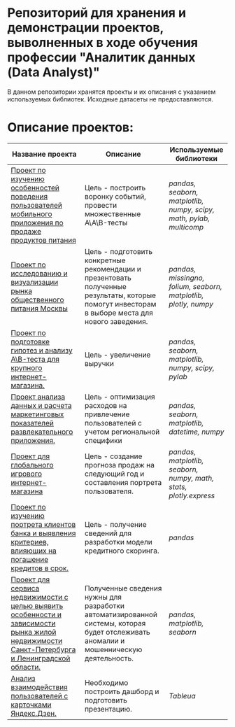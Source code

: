 # Репозиторий для хранения и демонстрации проектов, выволненных в ходе обучения профессии "Аналитик данных (Data Analyst)"
В данном репозитории хранятся проекты и их описания с указанием используемых библиотек. Исходные датасеты не предоставляются.
# Описание проектов:

Название проекта | Описание | Используемые библиотеки
------ | ------|----------
[Проект по изучению особенностей поведения пользователей мобильного приложения по продаже продуктов питания](https://github.com/Yourius/Projects_Ya/tree/main/funnel_A_A_B_test)|Цель - построить воронку событий, провести множественные A\A\B-тесты |_pandas, seaborn, matplotlib, numpy, scipy, math, pylab, multicomp_
[Проект по исследованию и визуализации рынка общественного питания Москвы](https://github.com/Yourius/Projects_Ya/tree/main/moscow_catering_market) | Цель - подготовить конкретные рекомендации и презентовать полученные результаты, которые помогут инвесторам в выборе места для нового заведения. | _pandas, missingno, folium, seaborn, matplotlib, plotly, numpy_
[Проект по подготовке гипотез и анализу A\B-теста для крупного интернет-магазина.](https://github.com/Yourius/Projects_Ya/tree/main/AB_test_M_W)| Цель - увеличение выручки|_pandas, seaborn, matplotlib, numpy, scipy, pylab_
[Проект анализа данных и расчета маркетинговых показателей развлекательного приложения.](https://github.com/Yourius/Projects_Ya/tree/main/fun_application)| Цель - оптимизация расходов на привлечение пользователей с учетом региональной специфики | _pandas, seaborn, matplotlib, datetime, numpy_
[Проект для глобального игрового интернет-магазина](https://github.com/Yourius/Projects_Ya/tree/main/online_games)|Цель - создание прогноза продаж на следующий год и составления портрета пользователя.|_pandas, matplotlib, seaborn, numpy, math, stats, plotly.express_
[Проект по изучению портрета клиентов банка и выявления критериев, влияющих на погашение кредитов в срок.](https://github.com/Yourius/Projects_Ya/tree/main/credits_bank)|Цель - получение сведений для разработки модели кредитного скоринга.|_pandas_
[Проект для сервиса недвижимости с целью выявить особенности и зависимости рынка жилой недвижимости Санкт-Петербурга и Ленинградской области.](https://github.com/Yourius/Projects_Ya/tree/main/real_estate)|Полученные сведения нужны для разработки автоматизированной системы, которая будет отслеживать аномалии и мошенническую деятельность.|_pandas, matplotlib, seaborn_
[Анализ взаимодействия пользователей с карточками Яндекс.Дзен.](https://github.com/Yourius/Projects_Ya/tree/main/dashboard)|Необходимо построить дашборд и подготовить презентацию.|_Tableua_
